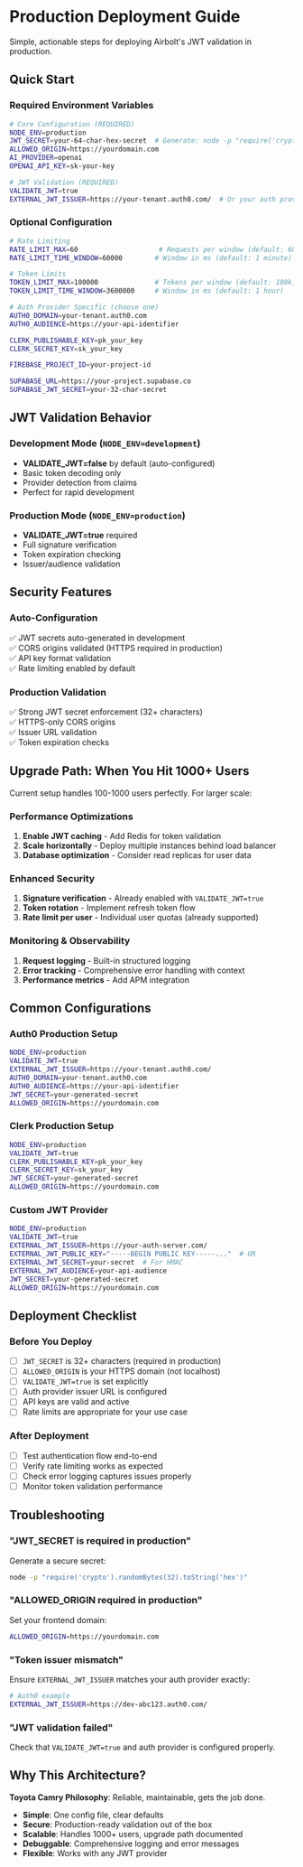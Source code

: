 # Production Deployment Guide

Simple, actionable steps for deploying Airbolt's JWT validation in production.

## Quick Start

### Required Environment Variables

```bash
# Core Configuration (REQUIRED)
NODE_ENV=production
JWT_SECRET=your-64-char-hex-secret  # Generate: node -p "require('crypto').randomBytes(32).toString('hex')"
ALLOWED_ORIGIN=https://yourdomain.com
AI_PROVIDER=openai
OPENAI_API_KEY=sk-your-key

# JWT Validation (REQUIRED)
VALIDATE_JWT=true
EXTERNAL_JWT_ISSUER=https://your-tenant.auth0.com/  # Or your auth provider's issuer
```

### Optional Configuration

```bash
# Rate Limiting
RATE_LIMIT_MAX=60                    # Requests per window (default: 60)
RATE_LIMIT_TIME_WINDOW=60000        # Window in ms (default: 1 minute)

# Token Limits
TOKEN_LIMIT_MAX=100000              # Tokens per window (default: 100k)
TOKEN_LIMIT_TIME_WINDOW=3600000     # Window in ms (default: 1 hour)

# Auth Provider Specific (choose one)
AUTH0_DOMAIN=your-tenant.auth0.com
AUTH0_AUDIENCE=https://your-api-identifier

CLERK_PUBLISHABLE_KEY=pk_your_key
CLERK_SECRET_KEY=sk_your_key

FIREBASE_PROJECT_ID=your-project-id

SUPABASE_URL=https://your-project.supabase.co
SUPABASE_JWT_SECRET=your-32-char-secret
```

## JWT Validation Behavior

### Development Mode (`NODE_ENV=development`)

- **VALIDATE_JWT=false** by default (auto-configured)
- Basic token decoding only
- Provider detection from claims
- Perfect for rapid development

### Production Mode (`NODE_ENV=production`)

- **VALIDATE_JWT=true** required
- Full signature verification
- Token expiration checking
- Issuer/audience validation

## Security Features

### Auto-Configuration

✅ JWT secrets auto-generated in development  
✅ CORS origins validated (HTTPS required in production)  
✅ API key format validation  
✅ Rate limiting enabled by default

### Production Validation

✅ Strong JWT secret enforcement (32+ characters)  
✅ HTTPS-only CORS origins  
✅ Issuer URL validation  
✅ Token expiration checks

## Upgrade Path: When You Hit 1000+ Users

Current setup handles 100-1000 users perfectly. For larger scale:

### Performance Optimizations

1. **Enable JWT caching** - Add Redis for token validation
2. **Scale horizontally** - Deploy multiple instances behind load balancer
3. **Database optimization** - Consider read replicas for user data

### Enhanced Security

1. **Signature verification** - Already enabled with `VALIDATE_JWT=true`
2. **Token rotation** - Implement refresh token flow
3. **Rate limit per user** - Individual user quotas (already supported)

### Monitoring & Observability

1. **Request logging** - Built-in structured logging
2. **Error tracking** - Comprehensive error handling with context
3. **Performance metrics** - Add APM integration

## Common Configurations

### Auth0 Production Setup

```bash
NODE_ENV=production
VALIDATE_JWT=true
EXTERNAL_JWT_ISSUER=https://your-tenant.auth0.com/
AUTH0_DOMAIN=your-tenant.auth0.com
AUTH0_AUDIENCE=https://your-api-identifier
JWT_SECRET=your-generated-secret
ALLOWED_ORIGIN=https://yourdomain.com
```

### Clerk Production Setup

```bash
NODE_ENV=production
VALIDATE_JWT=true
CLERK_PUBLISHABLE_KEY=pk_your_key
CLERK_SECRET_KEY=sk_your_key
JWT_SECRET=your-generated-secret
ALLOWED_ORIGIN=https://yourdomain.com
```

### Custom JWT Provider

```bash
NODE_ENV=production
VALIDATE_JWT=true
EXTERNAL_JWT_ISSUER=https://your-auth-server.com/
EXTERNAL_JWT_PUBLIC_KEY="-----BEGIN PUBLIC KEY-----..."  # OR
EXTERNAL_JWT_SECRET=your-secret  # For HMAC
EXTERNAL_JWT_AUDIENCE=your-api-audience
JWT_SECRET=your-generated-secret
ALLOWED_ORIGIN=https://yourdomain.com
```

## Deployment Checklist

### Before You Deploy

- [ ] `JWT_SECRET` is 32+ characters (required in production)
- [ ] `ALLOWED_ORIGIN` is your HTTPS domain (not localhost)
- [ ] `VALIDATE_JWT=true` is set explicitly
- [ ] Auth provider issuer URL is configured
- [ ] API keys are valid and active
- [ ] Rate limits are appropriate for your use case

### After Deployment

- [ ] Test authentication flow end-to-end
- [ ] Verify rate limiting works as expected
- [ ] Check error logging captures issues properly
- [ ] Monitor token validation performance

## Troubleshooting

### "JWT_SECRET is required in production"

Generate a secure secret:

```bash
node -p "require('crypto').randomBytes(32).toString('hex')"
```

### "ALLOWED_ORIGIN required in production"

Set your frontend domain:

```bash
ALLOWED_ORIGIN=https://yourdomain.com
```

### "Token issuer mismatch"

Ensure `EXTERNAL_JWT_ISSUER` matches your auth provider exactly:

```bash
# Auth0 example
EXTERNAL_JWT_ISSUER=https://dev-abc123.auth0.com/
```

### "JWT validation failed"

Check that `VALIDATE_JWT=true` and auth provider is configured properly.

## Why This Architecture?

**Toyota Camry Philosophy**: Reliable, maintainable, gets the job done.

- **Simple**: One config file, clear defaults
- **Secure**: Production-ready validation out of the box
- **Scalable**: Handles 1000+ users, upgrade path documented
- **Debuggable**: Comprehensive logging and error messages
- **Flexible**: Works with any JWT provider
